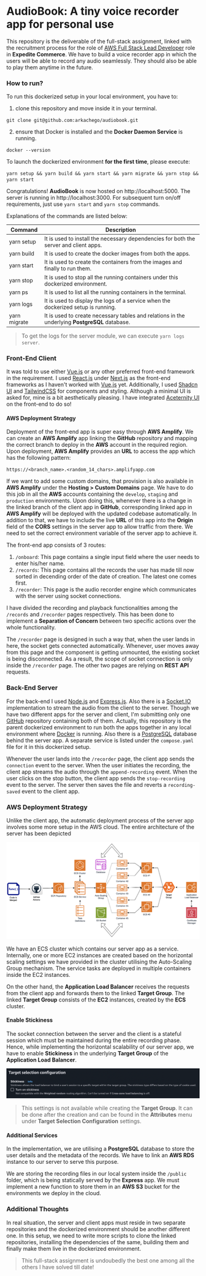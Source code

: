 # AudioBook: A tiny voice recorder app for personal use

This repository is the deliverable of the full-stack assignment, linked with the recruitment process for the role of  [AWS Full Stack Lead Developer](https://apply.workable.com/expedite-commerce/j/3FC3A6AEB0/) role in **Expedite Commerce**. We have to build a voice recorder app in which the users will be able to record any audio seamlessly. They should also be able to play them anytime in the future.

### How to run?

To run this dockerized setup in your local environment, you have to:

1. clone this repository and move inside it in your terminal.

```
git clone git@github.com:arkachego/audiobook.git
```
2. ensure that Docker is installed and the **Docker Daemon Service** is running.

```
docker --version
```

To launch the dockerized environment **for the first time**, please execute:

```
yarn setup && yarn build && yarn start && yarn migrate && yarn stop && yarn start
```

Congratulations! **AudioBook** is now hosted on http://localhost:5000. The server is running in http://localhost:3000. For subsequent turn on/off requirements, just use `yarn start` and `yarn stop` commands.

Explanations of the commands are listed below:

| Command      | Description                                                                                    |
| ------------ | ---------------------------------------------------------------------------------------------- |
| yarn setup   | It is used to install the necessary dependencies for both the server and client apps.          |
| yarn build   | It is used to create the docker images from both the apps.                                     |
| yarn start   | It is used to create the containers from the images and finally to run them.                   |
| yarn stop    | It is used to stop all the running containers under this dockerized environment.               |
| yarn ps      | It is used to list all the running containers in the terminal.                                 |
| yarn logs    | It is used to display the logs of a service when the dockerized setup is running.              |
| yarn migrate | It is used to create necessary tables and relations in the underlying **PostgreSQL** database. |

> To get the logs for the server module, we can execute `yarn logs server`.

### Front-End Client

It was told to use either [Vue.js](https://vuejs.org/) or any other preferred front-end framework in the requirement. I used [React.js](https://react.dev/) under [Next.js](https://nextjs.org/) as the front-end frameworks as I haven't worked with [Vue.js](https://vuejs.org/) yet. Additionally, I used [Shadcn UI](https://ui.shadcn.com/) and [TailwindCSS](https://tailwindcss.com/) for components and styling. Although a minimal UI is asked for, mine is a bit aesthetically pleasing. I have integrated [Aceternity UI](https://ui.aceternity.com/) on the front-end to do so!

#### AWS Deployment Strategy

Deployment of the front-end app is super easy through **AWS Amplify**. We can create an **AWS Amplify** app linking the **GitHub** repository and mapping the correct branch to deploy in the **AWS** account in the required region. Upon deployment, **AWS Amplify** provides an **URL** to access the app which has the following pattern:

```
https://<branch_name>.<random_14_chars>.amplifyapp.com
```
If we want to add some custom domains, that provision is also available in **AWS Amplify** under the **Hosting > Custom Domains** page. We have to do this job in all the **AWS** accounts containing the `develop`, `staging` and `production` environments. Upon doing this, whenever there is a change in the linked branch of the client app in **GitHub**, corresponding linked app in **AWS Amplify** will be deployed with the updated codebase automatically. In addition to that, we have to include the live **URL** of this app into the **Origin** field of the **CORS** settings in the server app to allow traffic from there. We need to set the correct environment variable of the server app to achieve it.

The front-end app consists of 3 routes:

1. `/onboard`: This page contains a single input field where the user needs to enter his/her name.
2. `/records`: This page contains all the records the user has made till now sorted in decending order of the date of creation. The latest one comes first.
3. `/recorder`: This page is the audio recorder engine which communicates with the server using socket connections.

I have divided the recording and playback functionalities among the `/records` and `/recorder` pages respectively. This has been done to implement a **Separation of Concern** between two specific actions over the whole functionality.

The `/recorder` page is designed in such a way that, when the user lands in here, the socket gets connected automatically. Whenever, user moves away from this page and the component is getting unmounted, the existing socket is being disconnected. As a result, the scope of socket connection is only inside the `/recorder` page. The other two pages are relying on **REST API** requests.

### Back-End Server

For the back-end I used [Node.js](https://nodejs.org/en) and [Express.js](https://expressjs.com/). Also there is a [Socket.IO](https://socket.io/) implementation to stream the audio from the client to the server.  Though we have two different apps for the server and client, I'm submitting only one [GitHub](https://github.com/arkachego/audiobook) repository containing both of them. Actually, this repository is the parent dockerized environment to run both the apps together in any local environment where [Docker](https://www.docker.com/) is running. Also there is a [PostgreSQL](https://www.postgresql.org/) database behind the server app. A separate service is listed under the `compose.yaml` file for it in this dockerized setup.

Whenever the user lands into the `/recorder` page, the client app sends the `connection` event to the server. When the user initiates the recording, the client app streams the audio through the `append-recording` event. When the user clicks on the stop button, the client app sends the `stop-recording` event to the server. The server then saves the file and reverts a `recording-saved` event to the client app.

### AWS Deployment Strategy

Unlike the client app, the automatic deployment process of the server app involves some more setup in the AWS cloud. The entire architecture of the server has been depicted 

![Alt text](assets/server-deploy-diagram.png)

We have an ECS cluster which contains our server app as a service. Internally, one or more EC2 instances are created based on the horizontal scaling settings we have provided in the cluster utilising the Auto-Scaling Group mechanism. The service tasks are deployed in multiple containers inside the EC2 instances.

On the other hand, the **Application Load Balancer** receives the requests from the client app and forwards them to the linked **Target Group**. The linked **Target Group** consists of the **EC2** instances, created by the **ECS** cluster.

#### Enable Stickiness

The socket connection between the server and the client is a stateful session which must be maintained during the entire recording phase. Hence, while implementing the horizontal scalability of our server app, we have to enable **Stickiness** in the underlying **Target Group** of the **Application Load Balancer**.

![Alt text](assets/target-group-stickiness.png)

>  This settings is not available while creating the **Target Group**. It can be done after the creation and can be found in the **Attributes** menu under **Target Selection Configuration** settings.

#### Additional Services

In the implementation, we are utilising a **PostgreSQL** database to store the user details and the metadata of the records. We have to link an **AWS RDS** instance to our server to serve this purpose.

We are storing the recording files in our local system inside the `/public` folder, which is being statically served by the **Express** app. We must implement a new function to store them in an **AWS S3** bucket for the environments we deploy in the cloud.

### Additional Thoughts

In real situation, the server and client apps must reside in two separate repositories and the dockerized environment should be another different one. In this setup, we need to write more scripts to clone the linked repositories, installing the dependencies of the same, building them and finally make them live in the dockerized environment. 

> This full-stack assignment is undoubedly the best one among all the others I have solved till date!

